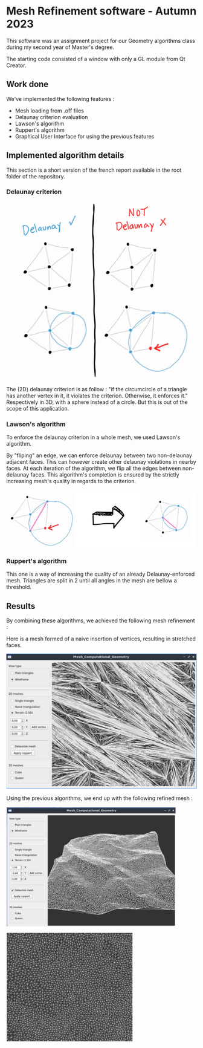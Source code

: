 # Mesh Refinement software - Autumn 2023

This software was an assignment project for our Geometry algorithms class during my second year of Master's degree.

The starting code consisted of a window with only a GL module from Qt Creator.

## Work done

We've implemented the following features :
- Mesh loading from .off files
- Delaunay criterion evaluation
- Lawson's algorithm
- Ruppert's algorithm
- Graphical User Interface for using the previous features

## Implemented algorithm details
This section is a short version of the french report available in the root folder of the repository.

### Delaunay criterion

![Delaunay criterion illustration](Readme_Images/Delaunay.png)

The (2D) delaunay criterion is as follow : "if the circumcircle of a triangle has another vertex in it, it violates the criterion. Otherwise, it enforces it."
Respectively in 3D, with a sphere instead of a circle. But this is out of the scope of this application.

### Lawson's algorithm

To enforce the delaunay criterion in a whole mesh, we used Lawson's algorithm. 

By "fliping" an edge, we can enforce delaunay between two non-delaunay adjacent faces. This can however create other delaunay violations in nearby faces. 
At each iteration of the algorithm, we flip all the edges between non-delaunay faces.
This algorithm's completion is ensured by the strictly increasing mesh's quality in regards to the criterion.

![Edge flip illustration](Readme_Images/Edge_Flip.png)

### Ruppert's algorithm

This one is a way of increasing the quality of an already Delaunay-enforced mesh. Triangles are split in 2 until all angles in the mesh are bellow a threshold.

## Results

By combining these algorithms, we achieved the following mesh refinement : 

Here is a mesh formed of a naive insertion of vertices, resulting in stretched faces.

![Delaunay criterion illustration](Readme_Images/Naive_Terrain.png)

Using the previous algorithms, we end up with the following refined mesh :


![Delaunay criterion illustration](Readme_Images/Refined_Terrain.png)

![Delaunay criterion illustration](Readme_Images/Refined_Terrain_Closeup.png)







